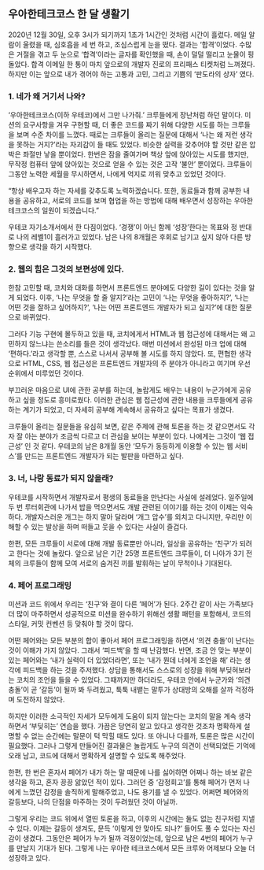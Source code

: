 ## 우아한테크코스 한 달 생활기

2020년 12월 30일, 오후 3시가 되기까지 1초가 1시간인 것처럼 시간이 흘렀다. 메일 알람이 울렸을 때, 심호흡을 세 번 하고, 조심스럽게 눈을 떴다. 결과는 ‘합격’이었다. 수많은 거절을 겪고 두 눈으로 ‘합격’이라는 글자를 확인했을 때, 손이 덜덜 떨리고 눈물이 핑 돌았다. 합격 이메일 한 통이 마치 앞으로의 개발자 진로의 프리패스 티켓처럼 느껴졌다. 하지만 이는 앞으로 내가 겪어야 하는 고통과 고민, 그리고 기쁨의 ‘판도라의 상자’ 였다.

### 1. 네가 왜 거기서 나와?

‘우아한테크코스(이하 우테코)에서 그만 나가줘.’ 크루들에게 장난처럼 하던 말이다. 미션의 요구사항을 겨우 구현할 때, 더 좋은 코드를 짜기 위해 다양한 시도를 하는 크루들을 보며 수준 차이를 느꼈다. 때로는 크루들이 올리는 질문에 대해서 ‘나는 왜 저런 생각을 못하는 거지?’라는 자괴감이 들 때도 있었다. 비슷한 실력을 갖추어야 할 것만 같은 압박은 좌절만 낳을 뿐이었다. 한번은 잠을 줄여가며 책상 앞에 앉아있는 시도를 했지만, 무작정 컴퓨터 앞에 앉아있는 것으로 얻을 수 있는 것은 고작 ‘불안’ 뿐이었다. 크루들이 그동안 노력한 세월을 무시하면서, 나에게 억지로 끼워 맞추고 있었던 것이다.

“항상 배우고자 하는 자세를 갖추도록 노력하겠습니다. 또한, 동료들과 함께 공부한 내용을 공유하고, 서로의 코드를 보며 협업을 하는 방법에 대해 배우면서 성장하는 우아한 테크코스의 일원이 되겠습니다.”

우테코 자기소개서에서 한 다짐이었다. ‘경쟁’이 아닌 함께 ‘성장’한다는 목표와 정 반대로 나의 레벨1이 흘러가고 있었다. 남은 나의 8개월은 후회로 남기고 싶지 않아 다른 방향으로 생각을 하기 시작했다.

### 2. 웹의 힘은 그것의 보편성에 있다.

한참 고민할 때, 코치와 대화를 하면서 프론트엔드 분야에도 다양한 길이 있다는 것을 알게 되었다. 이후, ‘나는 무엇을 할 줄 알지?’라는 고민이 ‘나는 무엇을 좋아하지?’, ‘나는 어떤 것을 잘하고 싶어하지?’, ‘나는 어떤 프론트엔드 개발자가 되고 싶지?’에 대한 질문으로 바뀌었다.

그러다 기능 구현에 몰두하고 있을 때, 코치에게서 HTML과 웹 접근성에 대해서는 왜 고민하지 않느냐는 쓴소리를 들은 것이 생각났다. 매번 미션에서 완성된 마크 업에 대해 ‘편하다.’라고 생각할 뿐, 스스로 나서서 공부해 볼 시도를 하지 않았다. 또, 편협한 생각으로 HTML, CSS, 웹 접근성은 프론트엔드 개발자의 주 분야가 아니라고 여기며 우선순위에서 미루었던 것이다.

부끄러운 마음으로 UI에 관한 공부를 하는데, 놀랍게도 배우는 내용이 누군가에게 공유하고 싶을 정도로 흥미로웠다. 이러한 관심은 웹 접근성에 관한 내용을 크루들에게 공유하는 계기가 되었고, 더 자세히 공부해 계속해서 공유하고 싶다는 목표가 생겼다.

크루들이 올리는 질문들을 유심히 보면, 같은 주제에 관해 토론을 하는 것 같으면서도 각자 잘 아는 분야가 조금씩 다르고 더 관심을 보이는 부분이 있다. 나에게는 그것이 ‘웹 접근성’ 인 것 같다. 우테코의 남은 8개월 동안 ‘모두가 동등하게 이용할 수 있는 웹 서비스’를 만드는 프론트엔드 개발자가 되는 발판을 마련하고 싶다.

### 3. 너, 나랑 동료가 되지 않을래?

우테코를 시작하면서 개발자로서 평생의 동료들을 만난다는 사실에 설레었다. 일주일에 두 번 루터회관에 나가서 밥을 먹으면서도 개발 관련된 이야기를 하는 것이 이제는 익숙하다. 개발자스러운 개그는 하지 말아 달라며 ‘개그 압수’를 외치고 다니지만, 우리만 이해할 수 있는 발상을 하며 떠들고 웃을 수 있다는 사실이 즐겁다.

한편, 모든 크루들이 서로에 대해 개발 동료뿐만 아니라, 일상을 공유하는 ‘친구’가 되려고 한다는 것에 놀랐다. 앞으로 남은 기간 25명 프론트엔드 크루들이, 더 나아가 3기 전체의 크루들이 함께 모여 서로의 숨겨진 끼를 발휘하는 날이 무척이나 기대된다.

### 4. 페어 프로그래밍

미션과 코드 위에서 우리는 ‘친구’와 결이 다른 ’페어’가 된다. 2주간 같이 사는 가족보다 더 많이 마주하면서 성공적으로 미션을 완수하기 위해선 생활 패턴을 포함해서, 코드의 스타일, 커밋 컨벤션 등 맞춰야 할 것이 많다.

어떤 페어와는 모든 부분의 합이 좋아서 페어 프로그래밍을 하면서 ‘의견 충돌’이 난다는 것이 이해가 가지 않았다. 그래서 ‘피드백’을 할 때 난감했다. 반면, 조금 안 맞는 부분이 있는 페어와는 ‘내가 실력이 더 있었더라면’, 또는 ‘내가 뭔데 너에게 조언을 해’ 라는 생각에 피드백을 하는 것을 주저했다. 상담을 통해서도 스스로의 성장을 위해 부딪혀보라는 코치의 조언을 들을 수 있었다. 그때까지만 하더라도, 우테코 안에서 누군가와 ‘의견 충돌’이 곧 ‘갈등’이 될까 봐 두려웠고, 툭툭 내뱉는 말투가 상대방의 오해를 살까 걱정하며 도전하지 않았다.

하지만 이러한 소극적인 자세가 모두에게 도움이 되지 않는다는 코치의 말을 계속 생각하면서 ‘부딪히는’ 연습을 했다. 가끔은 당연히 알고 있다고 생각한 것조차 명확하게 설명할 수 없는 순간에는 말문이 턱 막힐 때도 있다. 또 아니나 다를까, 토론은 많은 시간이 필요했다. 그러나 그렇게 만들어진 결과물은 놀랍게도 누구의 의견이 선택되었든 기억에 오래 남고, 코드에 대해서 명확하게 설명할 수 있도록 해주었다.

한편, 한 번은 혼자서 페어가 내가 하는 말 때문에 나를 싫어하면 어쩌나 하는 바보 같은 생각을 하고, 혼자 끙끙 앓았던 적이 있다. 그러던 중 ‘감정회고’를 통해 페어가 먼저 나에게 느꼈던 감정을 솔직하게 말해주었고, 나도 용기를 낼 수 있었다. 어쩌면 페어와의 갈등보다, 나의 단점을 마주하는 것이 두려웠던 것이 아닐까.

그렇게 우리는 코드 위에서 열띤 토론을 하고, 이후의 시간에는 둘도 없는 친구처럼 지낼 수 있다. 이제는 갈등이 생겨도, 문득 ’이렇게 안 맞아도 되나?’ 들어도 풀 수 있다는 자신감이 생겼다. 그동안은 페어가 누가 될까 걱정이었는데, 앞으로 남은 4번의 페어가 누구를 만날지 기대가 된다. 그렇게 나는 우아한 테크코스에서 모든 크루와 어제보다 오늘 더 성장하고 있다.
